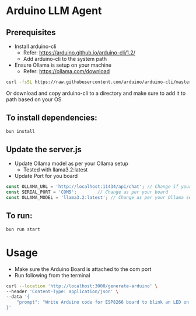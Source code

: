 # Arduino LLM Agent

## Prerequisites

- Install arduino-cli
  - Refer: https://arduino.github.io/arduino-cli/1.2/
  - Add arduino-cli to the system path
- Ensure Ollama is setup on your machine
  - Refer: https://ollama.com/download

```bash
curl -fsSL https://raw.githubusercontent.com/arduino/arduino-cli/master/install.sh | sh
```
Or download and copy arduino-cli to a directory and make sure to add it to path based on your OS


## To install dependencies:

```bash
bun install
```

## Update the server.js

- Update Ollama model as per your Ollama setup
  - Tested with llama3.2:latest
- Update Port for you board
```typescript
const OLLAMA_URL = 'http://localhost:11434/api/chat'; // Change if your Ollama server is running on a different port
const SERIAL_PORT = 'COM5';        // Change as per your board
const OLLAMA_MODEL = 'llama3.2:latest'; // Change as per your Ollama setup
```

## To run:

```bash
bun run start
```

# Usage
- Make sure the Arduino Board is attached to the com port
- Run following from the terminal

```bash
curl --location 'http://localhost:3000/generate-arduino' \
--header 'Content-Type: application/json' \
--data '{
    "prompt": "Write Arduino code for ESP8266 board to blink an LED on pin LED_BUILTIN every 3 seconds. Do not include any libraries."
}'

```
